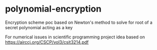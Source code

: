 # polynomial-encryption
Encryption scheme poc based on Newton's method to solve for root of a secret polynomial acting as a key

For numerical issues in scientific programming project idea based on https://airccj.org/CSCP/vol3/csit3214.pdf
